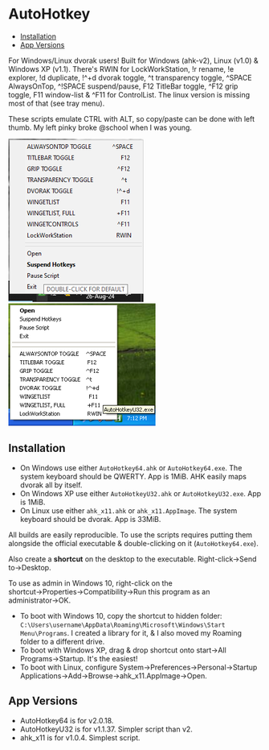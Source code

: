 # AutoHotkey
- [Installation](#installation)
- [App Versions](#app-versions)

For Windows/Linux dvorak users! Built for Windows (ahk-v2), Linux (v1.0) & Windows XP (v1.1).  There's RWIN for LockWorkStation, !r rename, !e explorer, !d duplicate, !^+d dvorak toggle, ^t transparency toggle, ^SPACE AlwaysOnTop, ^!SPACE suspend/pause, F12 TitleBar toggle, ^F12 grip toggle, F11 window-list & ^F11 for ControlList.  The linux version is missing most of that (see tray menu).  

These scripts emulate CTRL with ALT, so copy/paste can be done with left thumb. My left pinky broke @school when I was young.

![](doc/Screenshot64.png "v2") ![](doc/ScreenshotU32.png "v1.1") 

## Installation
- On Windows use either `AutoHotkey64.ahk` or `AutoHotkey64.exe`.  The system keyboard should be QWERTY.  App is 1MiB.  AHK easily maps dvorak all by itself.
- On Windows XP use either `AutoHotkeyU32.ahk` or `AutoHotkeyU32.exe`.  App is 1MiB.
- On Linux use either `ahk_x11.ahk` or `ahk_x11.AppImage`.  The system keyboard should be dvorak.  App is 33MiB.

All builds are easily reproducible. To use the scripts requires putting them alongside the official executable & double-clicking on it (`AutoHotkey64.exe`). 

Also create a **shortcut** on the desktop to the executable. Right-click→Send to→Desktop. 

To use as admin in Windows 10, right-click on the shortcut→Properties→Compatibility→Run this program as an administrator→OK.

- To boot with Windows 10, copy the shortcut to hidden folder: `C:\Users\username\AppData\Roaming\Microsoft\Windows\Start Menu\Programs`. I created a library for it, & I also moved my Roaming folder to a different drive.
- To boot with Windows XP, drag & drop shortcut onto start→All Programs→Startup.  It's the easiest!
- To boot with Linux, configure System→Preferences→Personal→Startup Applications→Add→Browse→ahk_x11.AppImage→Open.

## App Versions
- AutoHotkey64 is for v2.0.18.
- AutoHotkeyU32 is for v1.1.37.  Simpler script than v2.
- ahk_x11 is for v1.0.4.  Simplest script.


